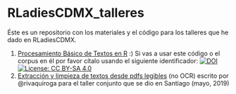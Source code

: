 # RLadiesCDMX_talleres
Éste es un repositorio con los materiales y el código para los talleres que he dado en RLadiesCDMX.

1) [Procesamiento Básico de Textos en R](https://github.com/silviaegt/RLadiesCDMX_talleres/tree/master/analisis_textos) :)
Si vas a usar este código o el corpus en él por favor cítalo usando el siguiente identificador:
[![DOI](https://zenodo.org/badge/DOI/10.5281/zenodo.2231472.svg)](https://doi.org/10.5281/zenodo.2231472)
[![License: CC BY-SA 4.0](https://img.shields.io/badge/License-CC%20BY--SA%204.0-lightgrey.svg)](https://creativecommons.org/licenses/by-sa/4.0/)
2) [Extracción y limpieza de textos desde pdfs legibles](https://github.com/silviaegt/RLadiesCDMX_talleres/tree/master/extraccion_pdfs) (no OCR) escrito por @rivaquiroga para el taller conjunto que se dio en Santiago (mayo, 2019)
